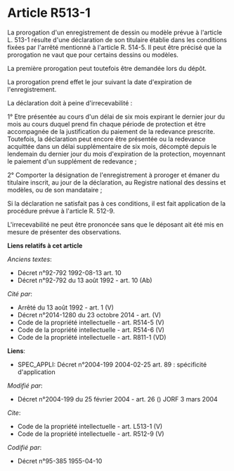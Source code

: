 # Article R513-1

La prorogation d'un enregistrement de dessin ou modèle prévue à l'article L. 513-1 résulte d'une déclaration de son titulaire
établie dans les conditions fixées par l'arrêté mentionné à l'article R. 514-5. Il peut être précisé que la prorogation ne
vaut que pour certains dessins ou modèles. 

La première prorogation peut toutefois être demandée lors du dépôt. 

La prorogation prend effet le jour suivant la date d'expiration de l'enregistrement. 

La déclaration doit à peine d'irrecevabilité : 

1° Etre présentée au cours d'un délai de six mois expirant le dernier jour du mois au cours duquel prend fin chaque période
de protection et être accompagnée de la justification du paiement de la redevance prescrite. Toutefois, la déclaration peut
encore être présentée ou la redevance acquittée dans un délai supplémentaire de six mois, décompté depuis le lendemain du
dernier jour du mois d'expiration de la protection, moyennant le paiement d'un supplément de redevance ; 

2° Comporter la désignation de l'enregistrement à proroger et émaner du titulaire inscrit, au jour de la déclaration, au
Registre national des dessins et modèles, ou de son mandataire ; 

Si la déclaration ne satisfait pas à ces conditions, il est fait application de la procédure prévue à l'article R. 512-9. 

L'irrecevabilité ne peut être prononcée sans que le déposant ait été mis en mesure de présenter des observations.

**Liens relatifs à cet article**

_Anciens textes_:

  - Décret n°92-792 1992-08-13 art. 10
  - Décret n°92-792 du 13 août 1992 - art. 10 (Ab)

_Cité par_:

  - Arrêté du 13 août 1992 - art. 1 (V)
  - Décret n°2014-1280 du 23 octobre 2014 - art. (V)
  - Code de la propriété intellectuelle - art. R514-5 (V)
  - Code de la propriété intellectuelle - art. R514-6 (V)
  - Code de la propriété intellectuelle - art. R811-1 (VD)

**Liens**:

  - SPEC_APPLI: Décret n°2004-199 2004-02-25 art. 89 : spécificité d'application

_Modifié par_:

  - Décret n°2004-199 du 25 février 2004 - art. 26 () JORF 3 mars 2004

_Cite_:

  - Code de la propriété intellectuelle - art. L513-1 (V)
  - Code de la propriété intellectuelle - art. R512-9 (V)

_Codifié par_:

  - Décret n°95-385 1955-04-10

